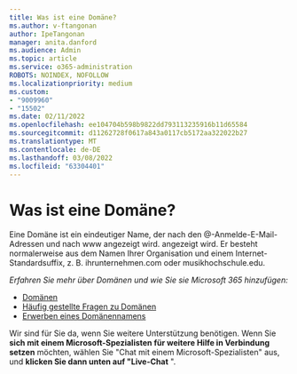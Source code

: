 ```yaml
---
title: Was ist eine Domäne?
ms.author: v-ftangonan
author: IpeTangonan
manager: anita.danford
ms.audience: Admin
ms.topic: article
ms.service: o365-administration
ROBOTS: NOINDEX, NOFOLLOW
ms.localizationpriority: medium
ms.custom:
- "9009960"
- "15502"
ms.date: 02/11/2022
ms.openlocfilehash: ee104704b598b9822dd793113235916b11d65584
ms.sourcegitcommit: d11262728f0617a843a0117cb5172aa322022b27
ms.translationtype: MT
ms.contentlocale: de-DE
ms.lasthandoff: 03/08/2022
ms.locfileid: "63304401"
---
```

# <a name="what-is-a-domain"></a>Was ist eine Domäne?

Eine Domäne ist ein eindeutiger Name, der nach den @-Anmelde-E-Mail-Adressen und nach www angezeigt wird. angezeigt wird. Er besteht normalerweise aus dem Namen Ihrer Organisation und einem Internet-Standardsuffix, z. B. ihrunternehmen.com oder musikhochschule.edu.

*Erfahren Sie mehr über Domänen und wie Sie sie Microsoft 365 hinzufügen:*

- [Domänen](https://docs.microsoft.com/office365/servicedescriptions/office-365-platform-service-description/domains)
- [Häufig gestellte Fragen zu Domänen](https://docs.microsoft.com/microsoft-365/admin/setup/domains-faq)
- [Erwerben eines Domänennamens](https://docs.microsoft.com/microsoft-365/admin/get-help-with-domains/buy-a-domain-name)

Wir sind für Sie da, wenn Sie weitere Unterstützung benötigen. Wenn Sie **sich mit einem Microsoft-Spezialisten für weitere Hilfe in Verbindung setzen** möchten, wählen Sie "Chat mit einem Microsoft-Spezialisten" aus, und **klicken Sie dann unten auf "Live-Chat** ".
